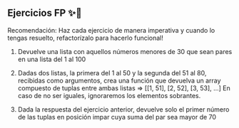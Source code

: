 ## Ejercicios FP ✨🦄

Recomendación: Haz cada ejercicio de manera imperativa y cuando lo tengas resuelto, refactorízalo para hacerlo funcional!

1. Devuelve una lista con aquellos números menores de 30 que sean pares en una lista del 1 al 100

2. Dadas dos listas, la primera del 1 al 50 y la segunda del 51 al 80, recibidas como argumentos, crea una función que devuelva un array compuesto de tuplas entre ambas listas => [[1, 51], [2, 52], [3, 53], ...] En caso de no ser iguales, ignoraremos los elementos sobrantes.

3. Dada la respuesta del ejercicio anterior, devuelve solo el primer número de las tuplas en posición impar cuya suma del par sea mayor de 70
